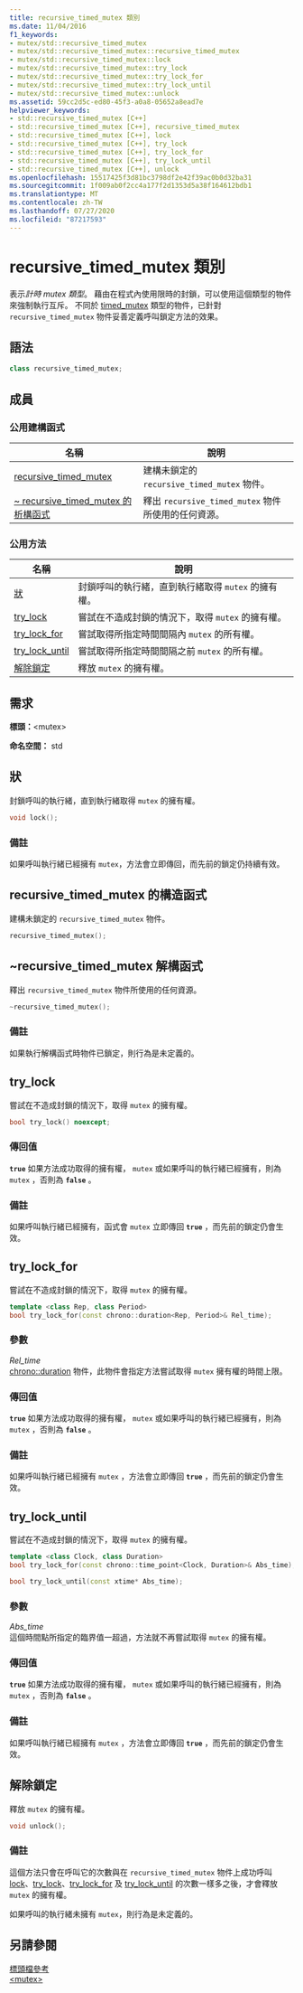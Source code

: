 ```yaml
---
title: recursive_timed_mutex 類別
ms.date: 11/04/2016
f1_keywords:
- mutex/std::recursive_timed_mutex
- mutex/std::recursive_timed_mutex::recursive_timed_mutex
- mutex/std::recursive_timed_mutex::lock
- mutex/std::recursive_timed_mutex::try_lock
- mutex/std::recursive_timed_mutex::try_lock_for
- mutex/std::recursive_timed_mutex::try_lock_until
- mutex/std::recursive_timed_mutex::unlock
ms.assetid: 59cc2d5c-ed80-45f3-a0a8-05652a8ead7e
helpviewer_keywords:
- std::recursive_timed_mutex [C++]
- std::recursive_timed_mutex [C++], recursive_timed_mutex
- std::recursive_timed_mutex [C++], lock
- std::recursive_timed_mutex [C++], try_lock
- std::recursive_timed_mutex [C++], try_lock_for
- std::recursive_timed_mutex [C++], try_lock_until
- std::recursive_timed_mutex [C++], unlock
ms.openlocfilehash: 15517425f3d81bc3798df2e42f39ac0b0d32ba31
ms.sourcegitcommit: 1f009ab0f2cc4a177f2d1353d5a38f164612bdb1
ms.translationtype: MT
ms.contentlocale: zh-TW
ms.lasthandoff: 07/27/2020
ms.locfileid: "87217593"
---
```

# <a name="recursive_timed_mutex-class"></a>recursive_timed_mutex 類別

表示*計時 mutex 類型*。 藉由在程式內使用限時的封鎖，可以使用這個類型的物件來強制執行互斥。 不同於 [timed_mutex](../standard-library/timed-mutex-class.md) 類型的物件，已針對 `recursive_timed_mutex` 物件妥善定義呼叫鎖定方法的效果。

## <a name="syntax"></a>語法

```cpp
class recursive_timed_mutex;
```

## <a name="members"></a>成員

### <a name="public-constructors"></a>公用建構函式

|名稱|說明|
|----------|-----------------|
|[recursive_timed_mutex](#recursive_timed_mutex)|建構未鎖定的 `recursive_timed_mutex` 物件。|
|[~ recursive_timed_mutex 的析構函式](#dtorrecursive_timed_mutex_destructor)|釋出 `recursive_timed_mutex` 物件所使用的任何資源。|

### <a name="public-methods"></a>公用方法

|名稱|說明|
|----------|-----------------|
|[狀](#lock)|封鎖呼叫的執行緒，直到執行緒取得 `mutex` 的擁有權。|
|[try_lock](#try_lock)|嘗試在不造成封鎖的情況下，取得 `mutex` 的擁有權。|
|[try_lock_for](#try_lock_for)|嘗試取得所指定時間間隔內 `mutex` 的所有權。|
|[try_lock_until](#try_lock_until)|嘗試取得所指定時間間隔之前 `mutex` 的所有權。|
|[解除鎖定](#unlock)|釋放 `mutex` 的擁有權。|

## <a name="requirements"></a>需求

**標頭：**\<mutex>

**命名空間：** std

## <a name="lock"></a><a name="lock"></a>狀

封鎖呼叫的執行緒，直到執行緒取得 `mutex` 的擁有權。

```cpp
void lock();
```

### <a name="remarks"></a>備註

如果呼叫執行緒已經擁有 `mutex`，方法會立即傳回，而先前的鎖定仍持續有效。

## <a name="recursive_timed_mutex-constructor"></a><a name="recursive_timed_mutex"></a>recursive_timed_mutex 的構造函式

建構未鎖定的 `recursive_timed_mutex` 物件。

```cpp
recursive_timed_mutex();
```

## <a name="recursive_timed_mutex-destructor"></a><a name="dtorrecursive_timed_mutex_destructor"></a>  ~recursive_timed_mutex 解構函式

釋出 `recursive_timed_mutex` 物件所使用的任何資源。

```cpp
~recursive_timed_mutex();
```

### <a name="remarks"></a>備註

如果執行解構函式時物件已鎖定，則行為是未定義的。

## <a name="try_lock"></a><a name="try_lock"></a>try_lock

嘗試在不造成封鎖的情況下，取得 `mutex` 的擁有權。

```cpp
bool try_lock() noexcept;
```

### <a name="return-value"></a>傳回值

**`true`** 如果方法成功取得的擁有權， `mutex` 或如果呼叫的執行緒已經擁有，則為 `mutex` ，否則為 **`false`** 。

### <a name="remarks"></a>備註

如果呼叫執行緒已經擁有，函式會 `mutex` 立即傳回 **`true`** ，而先前的鎖定仍會生效。

## <a name="try_lock_for"></a><a name="try_lock_for"></a>try_lock_for

嘗試在不造成封鎖的情況下，取得 `mutex` 的擁有權。

```cpp
template <class Rep, class Period>
bool try_lock_for(const chrono::duration<Rep, Period>& Rel_time);
```

### <a name="parameters"></a>參數

*Rel_time*\
[chrono::duration](../standard-library/duration-class.md) 物件，此物件會指定方法嘗試取得 `mutex` 擁有權的時間上限。

### <a name="return-value"></a>傳回值

**`true`** 如果方法成功取得的擁有權， `mutex` 或如果呼叫的執行緒已經擁有，則為 `mutex` ，否則為 **`false`** 。

### <a name="remarks"></a>備註

如果呼叫執行緒已經擁有 `mutex` ，方法會立即傳回 **`true`** ，而先前的鎖定仍會生效。

## <a name="try_lock_until"></a><a name="try_lock_until"></a>try_lock_until

嘗試在不造成封鎖的情況下，取得 `mutex` 的擁有權。

```cpp
template <class Clock, class Duration>
bool try_lock_for(const chrono::time_point<Clock, Duration>& Abs_time);

bool try_lock_until(const xtime* Abs_time);
```

### <a name="parameters"></a>參數

*Abs_time*\
這個時間點所指定的臨界值一超過，方法就不再嘗試取得 `mutex` 的擁有權。

### <a name="return-value"></a>傳回值

**`true`** 如果方法成功取得的擁有權， `mutex` 或如果呼叫的執行緒已經擁有，則為 `mutex` ，否則為 **`false`** 。

### <a name="remarks"></a>備註

如果呼叫執行緒已經擁有 `mutex` ，方法會立即傳回 **`true`** ，而先前的鎖定仍會生效。

## <a name="unlock"></a><a name="unlock"></a>解除鎖定

釋放 `mutex` 的擁有權。

```cpp
void unlock();
```

### <a name="remarks"></a>備註

這個方法只會在呼叫它的次數與在 `recursive_timed_mutex` 物件上成功呼叫 [lock](#lock)、[try_lock](#try_lock)、[try_lock_for](#try_lock_for) 及 [try_lock_until](#try_lock_until) 的次數一樣多之後，才會釋放 `mutex` 的擁有權。

如果呼叫的執行緒未擁有 `mutex`，則行為是未定義的。

## <a name="see-also"></a>另請參閱

[標頭檔參考](../standard-library/cpp-standard-library-header-files.md)\
[\<mutex>](../standard-library/mutex.md)
